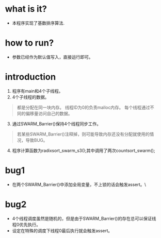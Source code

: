 # what is it?
 - 本程序实现了基数排序算法.

# how to run?
 - 参数已经作为默认值写入，直接运行即可。

# introduction
 1. 程序有main和4个子线程。
 2. 4个子线程的数据。
 > 都是分配在同一块内存。
 > 线程ID为0的负责malloc内存。
 > 每个线程通过不同的偏移量访问自己的数据。

 3. 通过SWARM_Barrier()保持4个线程同步工作。

 > 若某些SWARM_Barrier()注释掉，则可能导致内存还没有分配就使用的情况，导致BUG。

 4. 程序计算函数为radixsort_swarm_s3();其中调用了两次countsort_swarm();
 
# bug1
 - 在两个SWARM_Barrier()中添加全局变量，不上锁的话会触发assert。\

# bug2
 - 4个线程调度虽然是随机的，但是由于SWARM_Barrier()的存在总可以保证线程0优先执行。
 - 设定在特殊的调度下线程0最后执行就会触发assert。